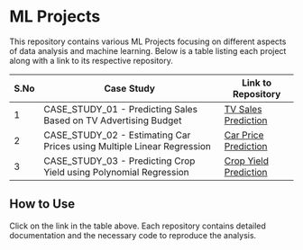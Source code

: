 # ML Projects

This repository contains various ML Projects focusing on different aspects of data analysis and machine learning. Below is a table listing each project along with a link to its respective repository.

| S.No | Case Study                                                                 | Link to Repository                                 |
|------|----------------------------------------------------------------------------|---------------------------------------------------|
| 1    | CASE_STUDY_01 - Predicting Sales Based on TV Advertising Budget            | [TV Sales Prediction](https://github.com/srinivasa-mallidi/SM-MachineLearning/blob/main/03%20SM-ML-Lesson03-Regression/CASE_STUDY_01%20-%20Predicting%20Sales%20Based%20on%20TV%20Advertising%20Budget.ipynb)   |
| 2    | CASE_STUDY_02 - Estimating Car Prices using Multiple Linear Regression     | [Car Price Prediction](https://github.com/srinivasa-mallidi/SM-MachineLearning/blob/main/03%20SM-ML-Lesson03-Regression/CASE_STUDY_02%20-%20Estimating%20Car%20Prices%20using%20Multiple%20Linear%20Regression.ipynb)     |
| 3    | CASE_STUDY_03 - Predicting Crop Yield using Polynomial Regression          | [Crop Yield Prediction](https://github.com/srinivasa-mallidi/SM-MachineLearning/blob/main/03%20SM-ML-Lesson03-Regression/CASE_STUDY_03%20-%20Predicting%20Crop%20Yield%20using%20Polynomial%20Regression.ipynb)



## How to Use
Click on the link in the table above. Each repository contains detailed documentation and the necessary code to reproduce the analysis.

